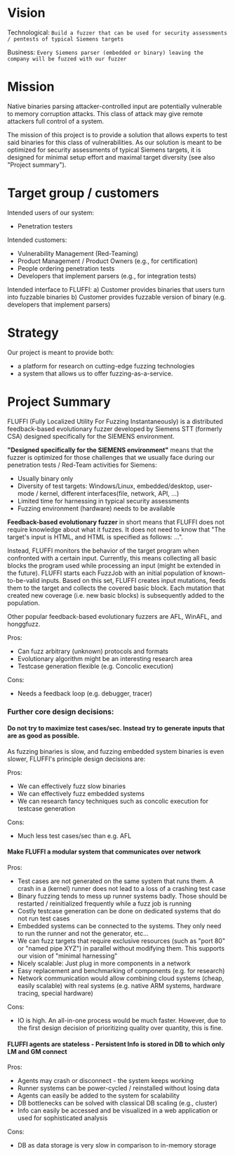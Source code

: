 <!---
Copyright 2017-2019 Siemens AG

Permission is hereby granted, free of charge, to any person obtaining a copy of this software and associated documentation files (the "Software"), to deal in the Software without restriction, including without limitation the rights to use, copy, modify, merge, publish, distribute, sublicense, and/or sell copies of the Software, and to permit persons to whom the Software is furnished to do so, subject to the following conditions:

The above copyright notice and this permission notice shall be included in all copies or substantial portions of the Software.

THE SOFTWARE IS PROVIDED "AS IS", WITHOUT WARRANTY OF ANY KIND, EXPRESS OR IMPLIED, INCLUDING BUT NOT LIMITED TO THE WARRANTIES OF MERCHANTABILITY, FITNESS FOR A PARTICULAR PURPOSE AND NONINFRINGEMENT. IN NO EVENT SHALL THE AUTHORS OR COPYRIGHT HOLDERS BE LIABLE FOR ANY CLAIM, DAMAGES OR OTHER LIABILITY, WHETHER IN AN ACTION OF CONTRACT, TORT OR OTHERWISE, ARISING FROM, OUT OF OR IN CONNECTION WITH THE SOFTWARE OR THE USE OR OTHER DEALINGS IN THE SOFTWARE.

Author(s): Thomas Riedmaier
-->

# Vision
Technological: `Build a fuzzer that can be used for security assessments / pentests of typical Siemens targets`

Business: `Every Siemens parser (embedded or binary) leaving the company will be fuzzed with our fuzzer`

# Mission
Native binaries parsing attacker-controlled input are potentially vulnerable to memory corruption attacks. This class of attack may give remote attackers full control of a system.

The mission of this project is to provide a solution that allows experts to test said binaries for this class of vulnerabilities. As our solution is meant to be optimized for security assessments of typical Siemens targets, it is designed for minimal setup effort and maximal target diversity (see also "Project summary").

# Target group / customers
Intended users of our system: 
- Penetration testers

Intended customers:
- Vulnerability Management (Red-Teaming)
- Product Management / Product Owners (e.g., for certification)
- People ordering penetration tests
- Developers that implement parsers (e.g., for integration tests)

Intended interface to FLUFFI:
a) Customer provides binaries that users turn into fuzzable binaries
b) Customer provides fuzzable version of binary (e.g. developers that implement parsers)

# Strategy
Our project is meant to provide both:
- a platform for research on cutting-edge fuzzing technologies
- a system that allows us to offer fuzzing-as-a-service.


# Project Summary


FLUFFI (Fully Localized Utility For Fuzzing Instantaneously) is a distributed feedback-based evolutionary fuzzer developed by Siemens STT (formerly CSA) designed specifically for the SIEMENS environment.


**"Designed specifically for the SIEMENS environment"** means that the fuzzer is optimized for those challenges that we usually face during our penetration tests / Red-Team activities for Siemens:
- Usually binary only
- Diversity of test targets: Windows/Linux, embedded/desktop, user-mode / kernel, different interfaces(file, network, API, ...)
- Limited time for harnessing in typical security assessments
- Fuzzing environment (hardware) needs to be available

**Feedback-based evolutionary fuzzer** in short means that FLUFFI does not require knowledge about what it fuzzes. It does not need to know that "The target's input is HTML, and HTML is specified as follows: ...".

Instead, FLUFFI monitors the behavior of the target program when confronted with a certain input. Currently, this means collecting all basic blocks the program used while processing an input (might be extended in the future). FLUFFI starts each FuzzJob with an initial population of known-to-be-valid inputs. Based on this set, FLUFFI creates input mutations, feeds them to the target and collects the covered basic block. Each mutation that created new coverage (i.e. new basic blocks) is subsequently added to the population.

Other popular feedback-based evolutionary fuzzers are AFL, WinAFL, and honggfuzz.

Pros:
- Can fuzz arbitrary (unknown) protocols and formats
- Evolutionary algorithm might be an interesting research area
- Testcase generation flexible (e.g. Concolic execution)

Cons:
- Needs a feedback loop (e.g. debugger, tracer)

### Further core design decisions:

####  Do not try to maximize test cases/sec. Instead try to generate inputs that are as good as possible.

As fuzzing binaries is slow, and fuzzing embedded system binaries is even slower, FLUFFI's principle design decisions are:

Pros:
- We can effectively fuzz slow binaries
- We can effectively fuzz embedded systems
- We can research fancy techniques such as concolic execution for testcase generation

Cons:
- Much less test cases/sec than e.g. AFL


####  Make FLUFFI a modular system that communicates over network

Pros:
- Test cases are not generated on the same system that runs them. A crash in a (kernel) runner does not lead to a loss of a crashing test case
- Binary fuzzing tends to mess up runner systems badly. Those should be restarted / reinitialized frequently while a fuzz job is running
- Costly testcase generation can be done on dedicated systems that do not run test cases 
- Embedded systems can be connected to the systems. They only need to run the runner and not the generator, etc...
- We can fuzz targets that require exclusive resources (such as "port 80" or "named pipe XYZ") in parallel without modifying them. This supports our vision of "minimal harnessing"
- Nicely scalable: Just plug in more components in a network
- Easy replacement and benchmarking of components (e.g. for research)
- Network communication would allow combining cloud systems (cheap, easily scalable) with real 
   systems (e.g. native ARM systems, hardware tracing, special hardware)

Cons:
- IO is high. An all-in-one process would be much faster. However, due to the first design decision of prioritizing quality over quantity, this is fine.


####  FLUFFI agents are stateless - Persistent Info is stored in DB to which only LM and GM connect

Pros:
- Agents may crash or disconnect - the system keeps working
- Runner systems can be power-cycled / reinstalled without losing data
- Agents can easily be added to the system for scalability
- DB bottlenecks can be solved with classical DB scaling (e.g., cluster)
- Info can easily be accessed and be visualized in a web application or used for sophisticated analysis

Cons:
- DB as data storage is very slow in comparison to in-memory storage


